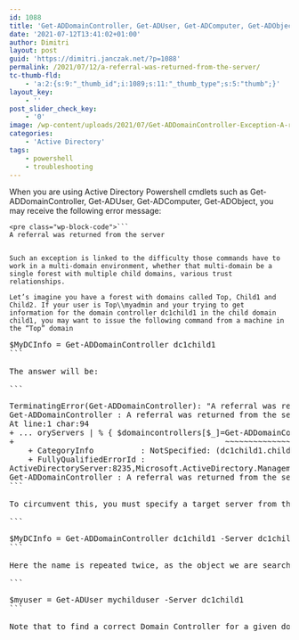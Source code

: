 ```yaml
---
id: 1088
title: 'Get-ADDomainController, Get-ADUser, Get-ADComputer, Get-ADObject: A referral was returned from the server'
date: '2021-07-12T13:41:02+01:00'
author: Dimitri
layout: post
guid: 'https://dimitri.janczak.net/?p=1088'
permalink: /2021/07/12/a-referral-was-returned-from-the-server/
tc-thumb-fld:
    - 'a:2:{s:9:"_thumb_id";i:1089;s:11:"_thumb_type";s:5:"thumb";}'
layout_key:
    - ''
post_slider_check_key:
    - '0'
image: /wp-content/uploads/2021/07/Get-ADDomainController-Exception-A-referral-was-returned-from-the-server.jpg
categories:
    - 'Active Directory'
tags:
    - powershell
    - troubleshooting
---
```


When you are using Active Directory Powershell cmdlets such as Get-ADDomainController, Get-ADUser, Get-ADComputer, Get-ADObject, you may receive the following error message:

```
<pre class="wp-block-code">```
A referral was returned from the server
```
```

Such an exception is linked to the difficulty those commands have to work in a multi-domain environment, whether that multi-domain be a single forest with multiple child domains, various trust relationships.

Let’s imagine you have a forest with domains called Top, Child1 and Child2. If your user is Top\\myadmin and your trying to get information for the domain controller dc1child1 in the child domain child1, you may want to issue the following command from a machine in the “Top” domain

```
<pre class="EnlighterJSRAW" data-enlighter-group="" data-enlighter-highlight="" data-enlighter-language="powershell" data-enlighter-linenumbers="" data-enlighter-lineoffset="" data-enlighter-theme="" data-enlighter-title="">$MyDCInfo = Get-ADDomainController dc1child1
```

The answer will be:

```
<pre class="EnlighterJSRAW" data-enlighter-group="" data-enlighter-highlight="" data-enlighter-language="powershell" data-enlighter-linenumbers="" data-enlighter-lineoffset="" data-enlighter-theme="" data-enlighter-title="">TerminatingError(Get-ADDomainController): "A referral was returned from the server"
Get-ADDomainController : A referral was returned from the server
At line:1 char:94
+ ... oryServers | % { $domaincontrollers[$_]=Get-ADDomainController $_  }}
+                                             ~~~~~~~~~~~~~~~~~~~~~~~~~
    + CategoryInfo          : NotSpecified: (dc1child1.child1.com:ADDomainController) [Get-ADDomainController], ADException
    + FullyQualifiedErrorId : 
ActiveDirectoryServer:8235,Microsoft.ActiveDirectory.Management.Commands.GetADDomainController
Get-ADDomainController : A referral was returned from the server
```

To circumvent this, you must specify a target server from the domain you want the object from. In our case, you will have to type,:

```
<pre class="EnlighterJSRAW" data-enlighter-group="" data-enlighter-highlight="" data-enlighter-language="powershell" data-enlighter-linenumbers="" data-enlighter-lineoffset="" data-enlighter-theme="" data-enlighter-title="">$MyDCInfo = Get-ADDomainController dc1child1 -Server dc1child1
```

Here the name is repeated twice, as the object we are searching for is also the name of the server you’re asking to answer. But in such a case as a domain user, this would be:

```
<pre class="EnlighterJSRAW" data-enlighter-group="" data-enlighter-highlight="" data-enlighter-language="powershell" data-enlighter-linenumbers="" data-enlighter-lineoffset="" data-enlighter-theme="" data-enlighter-title="">$myuser = Get-ADUser mychilduser -Server dc1child1
```

Note that to find a correct Domain Controller for a given domain, Get-ADDomainController with the discover switch may be very helpful.